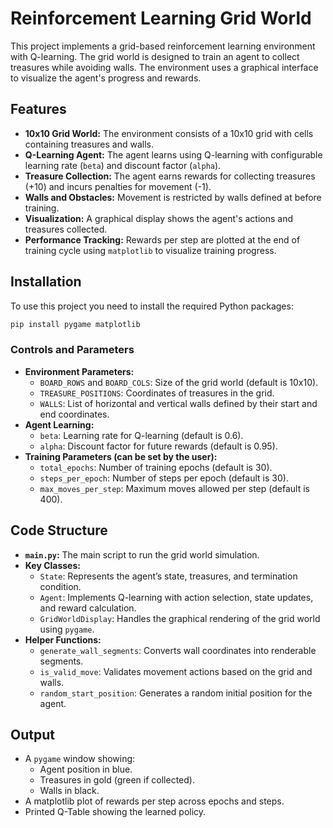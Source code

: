 # Reinforcement Learning Grid World

This project implements a grid-based reinforcement learning environment with Q-learning. The grid world is designed to train an agent to collect treasures while avoiding walls. The environment uses a graphical interface to visualize the agent's progress and rewards.

## Features

- **10x10 Grid World:** The environment consists of a 10x10 grid with cells containing treasures and walls.
- **Q-Learning Agent:** The agent learns using Q-learning with configurable learning rate (`beta`) and discount factor (`alpha`).
- **Treasure Collection:** The agent earns rewards for collecting treasures  (+10) and incurs penalties for movement (-1).
- **Walls and Obstacles:** Movement is restricted by walls defined at before training.
- **Visualization:** A graphical display shows the agent's actions and treasures collected.
- **Performance Tracking:** Rewards per step are plotted at the end of training cycle using `matplotlib` to visualize training progress.

## Installation

To use this project you need to install the required Python packages:
   ```bash
   pip install pygame matplotlib
   ```

### Controls and Parameters

- **Environment Parameters:**
  - `BOARD_ROWS` and `BOARD_COLS`: Size of the grid world (default is 10x10).
  - `TREASURE_POSITIONS`: Coordinates of treasures in the grid.
  - `WALLS`: List of horizontal and vertical walls defined by their start and end coordinates.
- **Agent Learning:**
  - `beta`: Learning rate for Q-learning (default is 0.6).
  - `alpha`: Discount factor for future rewards (default is 0.95).
- **Training Parameters (can be set by the user):**
  - `total_epochs`: Number of training epochs (default is 30).
  - `steps_per_epoch`: Number of steps per epoch (default is 30).
  - `max_moves_per_step`: Maximum moves allowed per step (default is 400).

## Code Structure

- **`main.py`:** The main script to run the grid world simulation.
- **Key Classes:**
  - `State`: Represents the agent’s state, treasures, and termination condition.
  - `Agent`: Implements Q-learning with action selection, state updates, and reward calculation.
  - `GridWorldDisplay`: Handles the graphical rendering of the grid world using `pygame`.
- **Helper Functions:**
  - `generate_wall_segments`: Converts wall coordinates into renderable segments.
  - `is_valid_move`: Validates movement actions based on the grid and walls.
  - `random_start_position`: Generates a random initial position for the agent.

## Output

- A `pygame` window showing:
  - Agent position in blue.
  - Treasures in gold (green if collected).
  - Walls in black.
- A matplotlib plot of rewards per step across epochs and steps.
- Printed Q-Table showing the learned policy.

